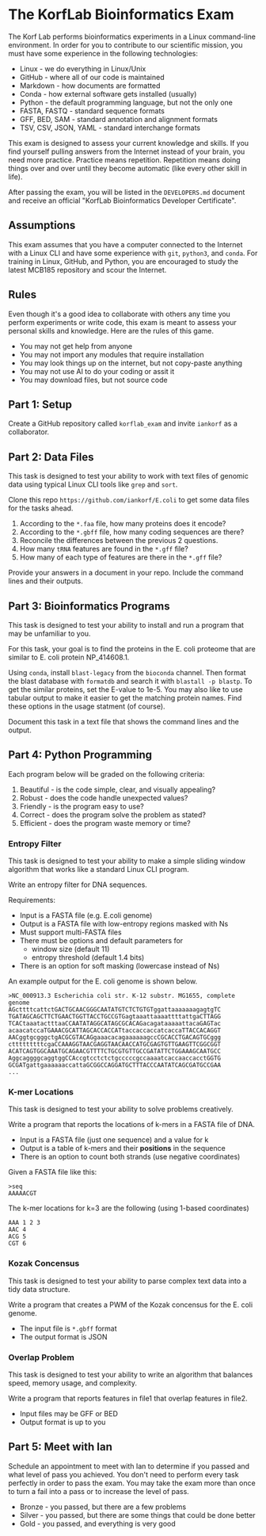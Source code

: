 The KorfLab Bioinformatics Exam
===============================

The Korf Lab performs bioinformatics experiments in a Linux command-line
environment. In order for you to contribute to our scientific mission, you must
have some experience in the following technologies:

+ Linux - we do everything in Linux/Unix
+ GitHub - where all of our code is maintained
+ Markdown - how documents are formatted
+ Conda - how external software gets installed (usually)
+ Python - the default programming language, but not the only one
+ FASTA, FASTQ - standard sequence formats
+ GFF, BED, SAM - standard annotation and alignment formats
+ TSV, CSV, JSON, YAML - standard interchange formats

This exam is designed to assess your current knowledge and skills. If you find
yourself pulling answers from the Internet instead of your brain, you need more
practice. Practice means repetition. Repetition means doing things over and
over until they become automatic (like every other skill in life).

After passing the exam, you will be listed in the `DEVELOPERS.md` document and
receive an official "KorfLab Bioinformatics Developer Certificate".

Assumptions
-----------

This exam assumes that you have a computer connected to the Internet with a
Linux CLI and have some experience with `git`, `python3`, and `conda`. For
training in Linux, GitHub, and Python, you are encouraged to study the latest
MCB185 repository and scour the Internet.

Rules
-----

Even though it's a good idea to collaborate with others any time you perform
experiments or write code, this exam is meant to assess your personal skills
and knowledge. Here are the rules of this game.

+ You may not get help from anyone
+ You may not import any modules that require installation
+ You may look things up on the internet, but not copy-paste anything
+ You may not use AI to do your coding or assit it
+ You may download files, but not source code


Part 1: Setup
-------------

Create a GitHub repository called `korflab_exam` and invite `iankorf` as a
collaborator.


Part 2: Data Files
------------------

This task is designed to test your ability to work with text files of genomic
data using typical Linux CLI tools like `grep` and `sort`.

Clone this repo `https://github.com/iankorf/E.coli` to get some data files for
the tasks ahead.

1. According to the `*.faa` file, how many proteins does it encode?
2. According to the `*.gbff` file, how many coding sequences are there?
3. Reconcile the differences between the previous 2 questions.
4. How many `tRNA` features are found in the `*.gff` file?
5. How many of each type of features are there in the `*.gff` file?

Provide your answers in a document in your repo. Include the command lines and
their outputs.


Part 3: Bioinformatics Programs
-------------------------------

This task is designed to test your ability to install and run a program that
may be unfamiliar to you.

For this task, your goal is to find the proteins in the E. coli proteome that
are similar to E. coli protein NP_414608.1.

Using `conda`, install `blast-legacy` from the `bioconda` channel. Then format
the blast database with `formatdb` and search it with `blastall -p blastp`. To
get the similar proteins, set the E-value to 1e-5. You may also like to use
tabular output to make it easier to get the matching protein names. Find these
options in the usage statment (of course).

Document this task in a text file that shows the command lines and the output.


Part 4: Python Programming
--------------------------

Each program below will be graded on the following criteria:

1. Beautiful - is the code simple, clear, and visually appealing?
2. Robust - does the code handle unexpected values?
3. Friendly - is the program easy to use?
4. Correct - does the program solve the problem as stated?
5. Efficient - does the program waste memory or time?

### Entropy Filter

This task is designed to test your ability to make a simple sliding window
algorithm that works like a standard Linux CLI program.

Write an entropy filter for DNA sequences.

Requirements:

+ Input is a FASTA file (e.g. E.coli genome)
+ Output is a FASTA file with low-entropy regions masked with Ns
+ Must support multi-FASTA files
+ There must be options and default parameters for
	+ window size (default 11)
	+ entropy threshold (default 1.4 bits)
+ There is an option for soft masking (lowercase instead of Ns)

An example output for the E. coli genome is shown below.

```
>NC_000913.3 Escherichia coli str. K-12 substr. MG1655, complete genome
AGcttttcattctGACTGCAACGGGCAATATGTCTCTGTGTggattaaaaaaagagtgTC
TGATAGCAGCTTCTGAACTGGTTACCTGCCGTGagtaaattaaaattttattgaCTTAGG
TCACtaaatactttaaCCAATATAGGCATAGCGCACAGacagataaaaattacaGAGTac
acaacatccaTGAAACGCATTAGCACCACCATtaccaccaccatcaccaTTACCACAGGT
AACggtgcgggctgACGCGTACAGgaaacacagaaaaaagccCGCACCTGACAGTGCggg
ctttttttttcgaCCAAAGGTAACGAGGTAACAACCATGCGAGTGTTGAAGTTCGGCGGT
ACATCAGTGGCAAATGCAGAACGTTTTCTGCGTGTTGCCGATATTCTGGAAAGCAATGCC
AggcaggggcaggtggCCAccgtcctctctgcccccgccaaaatcaccaaccacctGGTG
GCGATgattgaaaaaaccattaGCGGCCAGGATGCTTTACCCAATATCAGCGATGCCGAA
...
```

### K-mer Locations

This task is designed to test your ability to solve problems creatively.

Write a program that reports the locations of k-mers in a FASTA file of DNA.

+ Input is a FASTA file (just one sequence) and a value for k
+ Output is a table of k-mers and their **positions** in the sequence
+ There is an option to count both strands (use negative coordinates)

Given a FASTA file like this:

```
>seq
AAAAACGT
```

The k-mer locations for k=3 are the following (using 1-based coordinates)

```
AAA 1 2 3
AAC 4
ACG 5
CGT 6
```

### Kozak Concensus

This task is designed to test your ability to parse complex text data into a
tidy data structure.

Write a program that creates a PWM of the Kozak concensus for the E. coli
genome.

+ The input file is `*.gbff` format
+ The output format is JSON

### Overlap Problem

This task is designed to test your ability to write an algorithm that balances
speed, memory usage, and complexity.

Write a program that reports features in file1 that overlap features in file2.

+ Input files may be GFF or BED
+ Output format is up to you


Part 5: Meet with Ian
---------------------

Schedule an appointment to meet with Ian to determine if you passed and what
level of pass you achieved. You don't need to perform every task perfectly in
order to pass the exam. You may take the exam more than once to turn a fail
into a pass or to increase the level of pass.

+ Bronze - you passed, but there are a few problems
+ Silver - you passed, but there are some things that could be done better
+ Gold - you passed, and everything is very good
